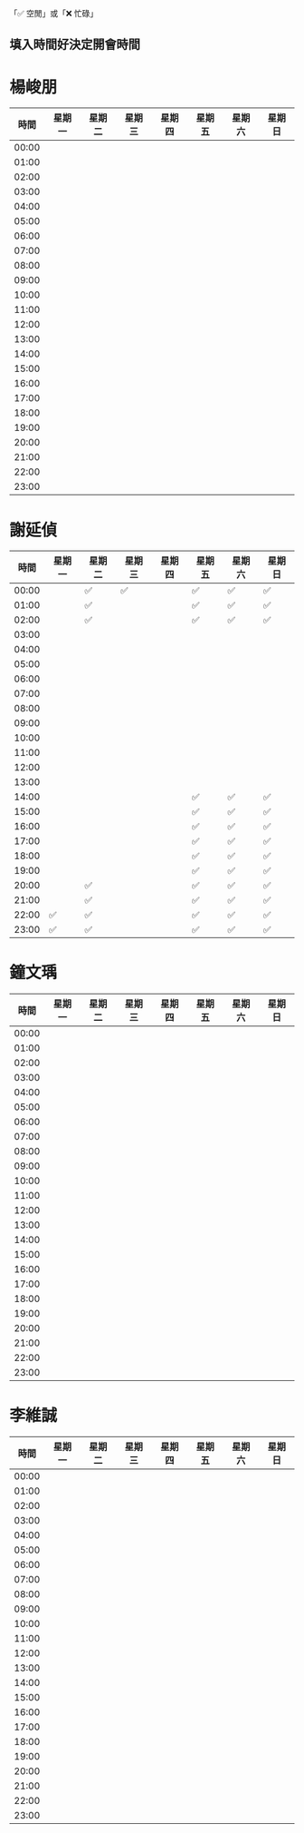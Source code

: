「✅ 空閒」或「❌ 忙碌」

## 填入時間好決定開會時間

# 楊峻朋	

| 時間  | 星期一 | 星期二 | 星期三 | 星期四 | 星期五 | 星期六 | 星期日 |
|------|--------|--------|--------|--------|--------|--------|--------|
| 00:00 |        |        |        |        |        |        |        |
| 01:00 |        |        |        |        |        |        |        |
| 02:00 |        |        |        |        |        |        |        |
| 03:00 |        |        |        |        |        |        |        |
| 04:00 |        |        |        |        |        |        |        |
| 05:00 |        |        |        |        |        |        |        |
| 06:00 |        |        |        |        |        |        |        |
| 07:00 |        |        |        |        |        |        |        |
| 08:00 |        |        |        |        |        |        |        |
| 09:00 |        |        |        |        |        |        |        |
| 10:00 |        |        |        |        |        |        |        |
| 11:00 |        |        |        |        |        |        |        |
| 12:00 |        |        |        |        |        |        |        |
| 13:00 |        |        |        |        |        |        |        |
| 14:00 |        |        |        |        |        |        |        |
| 15:00 |        |        |        |        |        |        |        |
| 16:00 |        |        |        |        |        |        |        |
| 17:00 |        |        |        |        |        |        |        |
| 18:00 |        |        |        |        |        |        |        |
| 19:00 |        |        |        |        |        |        |        |
| 20:00 |        |        |        |        |        |        |        |
| 21:00 |        |        |        |        |        |        |        |
| 22:00 |        |        |        |        |        |        |        |
| 23:00 |        |        |        |        |        |        |        |

# 謝延偵

| 時間  | 星期一 | 星期二 | 星期三 | 星期四 | 星期五 | 星期六 | 星期日 |
|------|--------|--------|--------|--------|--------|--------|--------|
| 00:00 |        |    ✅    |   ✅     |        |   ✅     |  ✅      |  ✅      |
| 01:00 |        |     ✅   |        |        |     ✅   |     ✅   |    ✅    |
| 02:00 |        |  ✅      |        |        |     ✅   |    ✅    |   ✅     |
| 03:00 |        |        |        |        |        |        |        |
| 04:00 |        |        |        |        |        |        |        |
| 05:00 |        |        |        |        |        |        |        |
| 06:00 |        |        |        |        |        |        |        |
| 07:00 |        |        |        |        |        |        |        |
| 08:00 |        |        |        |        |        |        |        |
| 09:00 |        |        |        |        |        |        |        |
| 10:00 |        |        |        |        |        |        |        |
| 11:00 |        |        |        |        |        |        |        |
| 12:00 |        |        |        |        |        |        |        |
| 13:00 |        |        |        |        |        |        |        |
| 14:00 |        |        |        |        |   ✅     |  ✅      | ✅       |
| 15:00 |        |        |        |        |     ✅   |    ✅    |    ✅    |
| 16:00 |        |        |        |        |    ✅    |    ✅    |  ✅      |
| 17:00 |        |        |        |        |      ✅  |      ✅  |     ✅   |
| 18:00 |        |        |        |        |   ✅    |  ✅      |  ✅      |
| 19:00 |        |        |        |        |       ✅ |    ✅    |  ✅      |
| 20:00 |        |    ✅    |        |        |    ✅    |   ✅     |    ✅    |
| 21:00 |        |      ✅  |        |        |   ✅     |     ✅   |    ✅    |
| 22:00 |    ✅    |    ✅    |        |        |  ✅      |     ✅   |   ✅     |
| 23:00 |    ✅    |     ✅   |        |        |     ✅   |   ✅     |     ✅   |

# 鐘文瑀

| 時間  | 星期一 | 星期二 | 星期三 | 星期四 | 星期五 | 星期六 | 星期日 |
|------|--------|--------|--------|--------|--------|--------|--------|
| 00:00 |        |        |        |        |        |        |        |
| 01:00 |        |        |        |        |        |        |        |
| 02:00 |        |        |        |        |        |        |        |
| 03:00 |        |        |        |        |        |        |        |
| 04:00 |        |        |        |        |        |        |        |
| 05:00 |        |        |        |        |        |        |        |
| 06:00 |        |        |        |        |        |        |        |
| 07:00 |        |        |        |        |        |        |        |
| 08:00 |        |        |        |        |        |        |        |
| 09:00 |        |        |        |        |        |        |        |
| 10:00 |        |        |        |        |        |        |        |
| 11:00 |        |        |        |        |        |        |        |
| 12:00 |        |        |        |        |        |        |        |
| 13:00 |        |        |        |        |        |        |        |
| 14:00 |        |        |        |        |        |        |        |
| 15:00 |        |        |        |        |        |        |        |
| 16:00 |        |        |        |        |        |        |        |
| 17:00 |        |        |        |        |        |        |        |
| 18:00 |        |        |        |        |        |        |        |
| 19:00 |        |        |        |        |        |        |        |
| 20:00 |        |        |        |        |        |        |        |
| 21:00 |        |        |        |        |        |        |        |
| 22:00 |        |        |        |        |        |        |        |
| 23:00 |        |        |        |        |        |        |        |

# 李維誠

| 時間  | 星期一 | 星期二 | 星期三 | 星期四 | 星期五 | 星期六 | 星期日 |
|------|--------|--------|--------|--------|--------|--------|--------|
| 00:00 |        |        |        |        |        |        |        |
| 01:00 |        |        |        |        |        |        |        |
| 02:00 |        |        |        |        |        |        |        |
| 03:00 |        |        |        |        |        |        |        |
| 04:00 |        |        |        |        |        |        |        |
| 05:00 |        |        |        |        |        |        |        |
| 06:00 |        |        |        |        |        |        |        |
| 07:00 |        |        |        |        |        |        |        |
| 08:00 |        |        |        |        |        |        |        |
| 09:00 |        |        |        |        |        |        |        |
| 10:00 |        |        |        |        |        |        |        |
| 11:00 |        |        |        |        |        |        |        |
| 12:00 |        |        |        |        |        |        |        |
| 13:00 |        |        |        |        |        |        |        |
| 14:00 |        |        |        |        |        |        |        |
| 15:00 |        |        |        |        |        |        |        |
| 16:00 |        |        |        |        |        |        |        |
| 17:00 |        |        |        |        |        |        |        |
| 18:00 |        |        |        |        |        |        |        |
| 19:00 |        |        |        |        |        |        |        |
| 20:00 |        |        |        |        |        |        |        |
| 21:00 |        |        |        |        |        |        |        |
| 22:00 |        |        |        |        |        |        |        |
| 23:00 |        |        |        |        |        |        |        |
